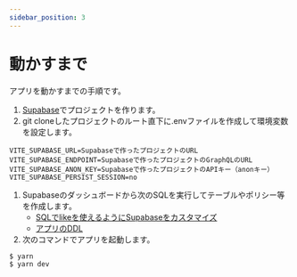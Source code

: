 ```yaml
---
sidebar_position: 3
---
```


# 動かすまで

アプリを動かすまでの手順です。

1. [Supabase](https://supabase.com/docs/)でプロジェクトを作ります。
1. git cloneしたプロジェクトのルート直下に.envファイルを作成して環境変数を設定します。
  ```
  VITE_SUPABASE_URL=Supabaseで作ったプロジェクトのURL
  VITE_SUPABASE_ENDPOINT=Supabaseで作ったプロジェクトのGraphQLのURL
  VITE_SUPABASE_ANON_KEY=Supabaseで作ったプロジェクトのAPIキー（anonキー）
  VITE_SUPABASE_PERSIST_SESSION=no
  ```
1. Supabaseのダッシュボードから次のSQLを実行してテーブルやポリシー等を作成します。
    - [SQLでlikeを使えるようにSupabaseをカスタマイズ](https://github.com/kiyohome/react-protos/blob/main/backend/sql/like_operation.sql)
    - [アプリのDDL](https://github.com/kiyohome/react-protos/blob/main/backend/sql/all.sql)
1. 次のコマンドでアプリを起動します。
  ```
  $ yarn
  $ yarn dev
  ```

